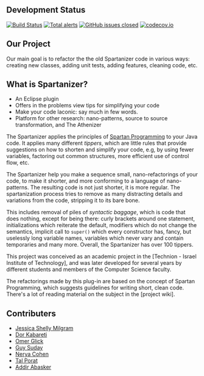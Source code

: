 ## Development Status
[![Build Status](https://travis-ci.org/TechnionYP5779/team2.svg?branch=master)](https://travis-ci.org/TechnionYP5779/team2)
[![Total alerts](https://img.shields.io/lgtm/alerts/g/TechnionYP5779/team2.svg?logo=lgtm&logoWidth=18)](https://lgtm.com/projects/g/TechnionYP5779/team2/alerts/)
[![GitHub issues closed](https://img.shields.io/github/issues-closed-raw/TechnionYP5779/team2.svg?maxAge=2592000)]()
[![codecov.io](http://codecov.io/github/TechnionYP5779/team2/coverage.svg?branch=master)](http://codecov.io/github/TechnionYP5779/team2?branch=master)







<h2>Our Project</h2>

Our main goal is to refactor the the old Spartanizer code in various ways: creating new classes, adding unit tests, adding features, cleaning code, etc.

<h2>What is Spartanizer?</h2>
<ul>
  <li> An Eclipse plugin</li>
  <li>Offers in the problems view tips for simplifying your code </li>
  <li>Make your code laconic: say much in few words.</li>
  <li>Platform for other research: nano-patterns, source to source transformation, and The Athenizer</li>
</ul>

The Spartanizer applies the principles of <a href="https://github.com/SpartanRefactoring/Main/wiki/Spartan-Programming">Spartan Programming</a> to your Java code. It applies many different _tippers_, which are little rules that provide suggestions on how to shorten and
simplify your code, e.g, by using fewer variables, factoring out common structures, more efficient use of control flow, etc. 

The Spartanizer help you make a sequence small, nano-refactorings of your code, to make it shorter, and more conforming to a language of nano-patterns. The resulting code is not just shorter, it is more regular. The spartanization process tries to remove as many distracting details and variations from the code, stripping it to its bare bone.

This includes removal of piles of _syntactic baggage_, which is code that does nothing, except for being there:  curly brackets around one statement, initializations which reiterate the default, modifiers which do not change the semantics, implicit call to `super()` which every constructor has, fancy, but uselessly long variable names, variables which never vary and contain temporaries and  many more. Overall, the Spartanizer has over 100 tippers.

This project was conceived as an academic project in the [Technion - Israel
Institute of Technology], and was later developed for several years by
different students and members of the Computer Science faculty.

The refactorings made by this plug-in are based on the concept of Spartan Programming, which suggests guidelines for writing short, clean code. There's a lot of reading material on the subject in the [project wiki].


<h2>Contributers</h2>
<ul>
  <li><a href="https://github.com/jsmm0202">Jessica Shelly Milgram</a></li>
  <li><a href="https://github.com/DorKab">Dor Kabareti</a></li>
  <li><a href="https://github.com/OmerGlick">Omer Glick</a></li>
  <li><a href="https://github.com/GuySuday">Guy Suday</a></li>
  <li><a href="https://github.com/nerya50">Nerya Cohen</a></li>
  <li><a href="https://github.com/talporat">Tal Porat</a></li>
  <li><a href="https://github.com/addirabasker">Addir Abasker</a></li>
